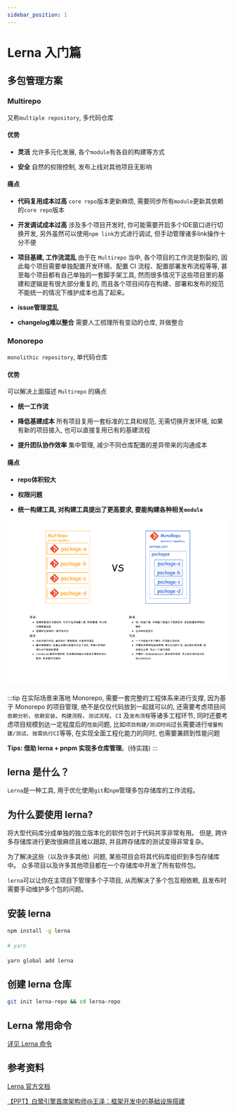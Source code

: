```yaml
---
sidebar_position: 1
---
```


# Lerna 入门篇

## 多包管理方案

### Multirepo

又称`multiple repository`, 多代码仓库

#### 优势

- **灵活**
允许多元化发展, 各个`module`有各自的构建等方式

- **安全**
自然的权限控制, 发布上线对其他项目无影响

#### 痛点

- **代码复用成本过高**
`core repo`版本更新麻烦, 需要同步所有`module`更新其依赖的`core repo`版本

- **开发调试成本过高**
涉及多个项目开发时, 你可能需要开启多个IDE窗口进行切换开发, 另外虽然可以使用`npm link`方式进行调试, 但手动管理诸多link操作十分不便

- **项目基建, 工作流混乱**
由于在 `Multirepo` 当中, 各个项目的工作流是割裂的, 因此每个项目需要单独配置开发环境、配置 CI 流程、配置部署发布流程等等, 甚至每个项目都有自己单独的一套脚手架工具, 然而很多情况下这些项目里的基建和逻辑是有很大部分重复的, 而且各个项目间存在构建、部署和发布的规范不能统一的情况下维护成本也高了起来。

- **issue管理混乱**

- **changelog难以整合**
需要人工梳理所有变动的仓库, 并做整合

### Monorepo

`monolithic repository`, 单代码仓库

#### 优势

可以解决上面描述 `Multirepo` 的痛点

- **统一工作流**

- **降低基建成本**
所有项目复用一套标准的工具和规范, 无需切换开发环境, 如果有新的项目接入, 也可以直接复用已有的基建流程

- **提升团队协作效率**
集中管理, 减少不同仓库配置的差异带来的沟通成本


#### 痛点

- **repo体积较大**

- **权限问题**

- **统一构建工具, 对构建工具提出了更高要求, 要能构建各种相关`module`**

![mono-vs-mutil.jpg](./images/mono-vs-mutil.jpg)

:::tip
在实际场景来落地 Monorepo, 需要一套完整的工程体系来进行支撑, 因为基于 Monorepo 的项目管理, 绝不是仅仅代码放到一起就可以的, 还需要考虑项目间`依赖分析`、`依赖安装`、`构建流程`、`测试流程`、`CI` 及`发布流程`等诸多工程环节, 同时还要考虑项目规模到达一定程度后的`性能`问题, 比如`项目构建/测试时间`过长需要进行`增量构建/测试`、`按需执行CI`等等, 在实现全面工程化能力的同时, 也需要兼顾到性能问题

**Tips: 借助 lerna + pnpm 实现多仓库管理**。(待实践)
:::

## lerna 是什么？

`Lerna`是一种工具, 用于优化使用`git`和`npm`管理多包存储库的工作流程。

## 为什么要使用 lerna?

将大型代码库分成单独的独立版本化的软件包对于代码共享非常有用。 但是, 跨许多存储库进行更改很麻烦且难以跟踪, 并且跨存储库的测试变得非常复杂。

为了解决这些（以及许多其他）问题, 某些项目会将其代码库组织到多包存储库中。 众多项目以及许多其他项目都在一个存储库中开发了所有软件包。

`lerna`可以让你在主项目下管理多个子项目, 从而解决了多个包互相依赖, 且发布时需要手动维护多个包的问题。

## 安装 lerna

```sh
npm install -g lerna

# yarn

yarn global add lerna
```

## 创建 lerna 仓库

```sh
git init lerna-repo && cd lerna-repo
```

## Lerna 常用命令

[详见 Lerna 命令](./commands)

## 参考资料

[Lerna 官方文档](https://lerna.js.org/)

[【PPT】白鹭引擎首席架构师@王泽：框架开发中的基础设施搭建 ](https://www.sohu.com/a/343217202_463970)

